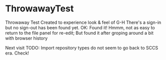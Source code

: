 # ThrowawayTest
Throwaway Test
Created to experience look & feel of G-H
There's a sign-in but no sign-out has been found yet.
OK: Found it!
Hmmm, not as easy to return to the file panel for re-edit;
But found it after groping around a bit with browser history

Next visit TODO: Import repository types do not seem to go back to SCCS era. Check!
